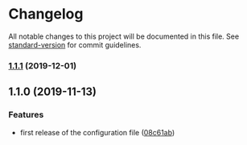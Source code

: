 # Changelog

All notable changes to this project will be documented in this file. See [standard-version](https://github.com/conventional-changelog/standard-version) for commit guidelines.

### [1.1.1](https://github.com/msg-labs/prettier-config/compare/v1.1.0...v1.1.1) (2019-12-01)

## 1.1.0 (2019-11-13)

### Features

-   first release of the configuration file ([08c61ab](https://github.com/msg-labs/prettier-config/commit/08c61abb407e4ad232703c65c8061f5207822443))
